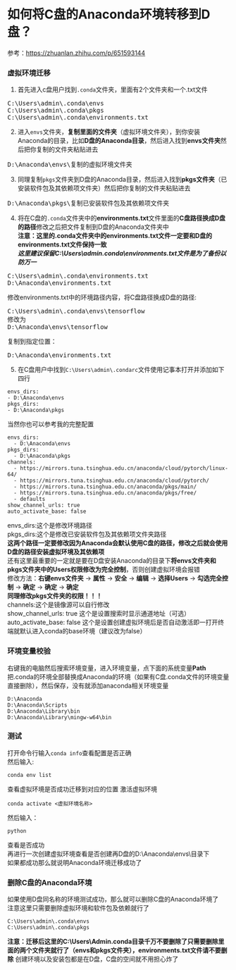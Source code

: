 # 如何将C盘的Anaconda环境转移到D盘？

参考：https://zhuanlan.zhihu.com/p/651593144  

### 虚拟环境迁移
1. 首先进入c盘用户找到`.conda`文件夹，里面有2个文件夹和一个.txt文件  
<pre>
C:\Users\admin\.conda\envs
C:\Users\admin\.conda\pkgs
C:\Users\admin\.conda\environments.txt
</pre>

2. 进入`envs`文件夹，**复制里面的文件夹**（虚拟环境文件夹），到你安装Anaconda的目录，比如**D盘的Anaconda目录**，然后进入找到**envs文件夹**然后把你复制的文件夹粘贴进去    
<pre>
D:\Anaconda\envs\复制的虚拟环境文件夹
</pre>

3. 同理复制`pkgs`文件夹到D盘的Anaconda目录，然后进入找到**pkgs文件夹**（已安装软件包及其依赖项文件夹）然后把你复制的文件夹粘贴进去  
<pre>
D:\Anaconda\pkgs\复制已安装软件包及其依赖项文件夹
</pre>

4. 将在C盘的`.conda`文件夹中的**environments.txt**文件里面的**C盘路径换成D盘的路径**修改之后把文件复制到D盘的Anaconda文件夹中  
**注意：这里的.conda文件夹中的environments.txt文件一定要和D盘的environments.txt文件保持一致**  
***这里建议保留C:\Users\admin\.conda\environments.txt文件是为了备份以防万一***  
<pre>
C:\Users\admin\.conda\environments.txt
D:\Anaconda\environments.txt
</pre>
修改environments.txt中的环境路径内容，将C盘路径换成D盘的路径:
<pre>
C:\Users\admin\.conda\envs\tensorflow
修改为
D:\Anaconda\envs\tensorflow
</pre>
复制到指定位置：
<pre>
D:\Anaconda\environments.txt
</pre>

5. 在C盘用户中找到`C:\Users\admin\.condarc`文件使用记事本打开并添加如下四行
```
envs_dirs:
- D:\Anaconda\envs
pkgs_dirs:
- D:\Anaconda\pkgs
```
当然你也可以参考我的完整配置
```
envs_dirs:
  - D:\Anaconda\envs
pkgs_dirs:
  - D:\Anaconda\pkgs
channels:
  - https://mirrors.tuna.tsinghua.edu.cn/anaconda/cloud/pytorch/linux-64/
  - https://mirrors.tuna.tsinghua.edu.cn/anaconda/cloud/pytorch/
  - https://mirrors.tuna.tsinghua.edu.cn/anaconda/pkgs/main/
  - https://mirrors.tuna.tsinghua.edu.cn/anaconda/pkgs/free/
  - defaults
show_channel_urls: true
auto_activate_base: false
```
envs_dirs:这个是修改环境路径  
pkgs_dirs:这个是修改已安装软件包及其依赖项文件夹路径  
**这两个路径一定要修改因为Anaconda会默认使用C盘的路径，修改之后就会使用D盘的路径安装虚拟环境及其依赖项**  
还有这里最重要的一定就是要在D盘安装Anaconda的目录下**将envs文件夹和pkgs文件夹中的Users权限修改为完全控制**，否则创建虚拟环境会报错  
修改方法：**右键envs文件夹** → **属性** → **安全** → **编辑** →  **选择Users** → **勾选完全控制** → **确定** → **确定** → **确定**  
**同理修改pkgs文件夹的权限！！！**  
channels:这个是镜像源可以自行修改  
show_channel_urls: true 这个是设置搜索时显示通道地址（可选）  
auto_activate_base: false 这个是设置创建虚拟环境后是否自动激活即一打开终端就默认进入conda的base环境（建议改为false）  


### 环境变量校验
右键我的电脑然后搜索环境变量，进入环境变量，点下面的系统变量**Path**把.conda的环境全部替换成Anaconda的环境（如果有C盘.conda文件的环境变量直接删除），然后保存，没有就添加anaconda相关环境变量  
```
D:\Anaconda
D:\Anaconda\Scripts
D:\Anaconda\Library\bin
D:\Anaconda\Library\mingw-w64\bin
```

### 测试
打开命令行输入`conda info`查看配置是否正确  
然后输入:
```
conda env list
```
查看虚拟环境是否成功迁移到对应的位置
激活虚拟环境
```
conda activate <虚拟环境名称>
```
然后输入：
```
python
```
查看是否成功  
再进行一次创建虚拟环境查看是否创建再D盘的D:\Anaconda\envs\目录下  
如果都成功那么就说明Anaconda环境迁移成功了

### 删除C盘的Anaconda环境
如果使用D盘同名称的环境测试成功，那么就可以删除C盘的Anaconda环境了  
注意这里只需要删除虚拟环境和软件包及依赖就行了  
```
C:\Users\admin\.conda\envs
C:\Users\admin\.conda\pkgs
```
**注意：迁移后这里的C:\Users\Admin\.conda目录千万不要删除了只需要删除里面的两个文件夹就行了（envs和pkgs文件夹），environments.txt文件请不要删除**
创建环境以及安装包都是在D盘，C盘的空间就不用担心炸了  
